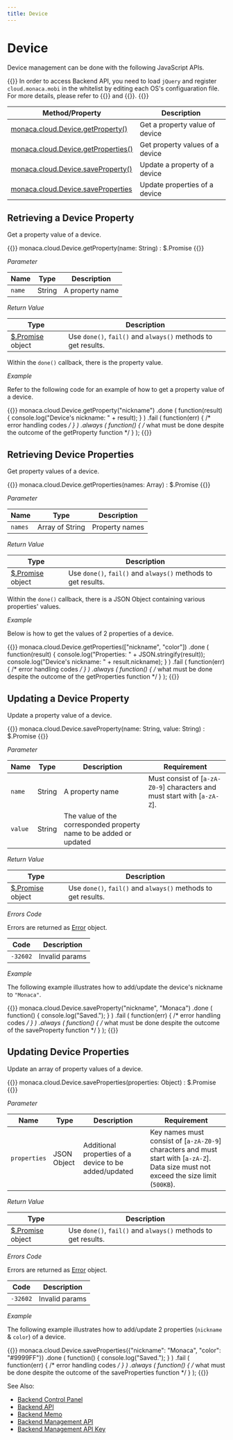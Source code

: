 ```yaml
---
title: Device
---
```


# Device

Device management can be done with the following JavaScript APIs.

{{<note>}}
In order to access Backend API, you need to load <code>jQuery</code> and register
<code>cloud.monaca.mobi</code> in the whitelist by editing each OS's configuaration
file. For more details, please refer to {{<link href="/en/reference/config/android_configuration/#access-origin-android" title="Access Origin (Android)">}} and {{<link href="/en/reference/config/ios_configuration/#access-origin" title="Access Origin (iOS)">}}.
{{</note>}}

Method/Property | Description
----------------|--------------------
[monaca.cloud.Device.getProperty()](#d-getproperty) | Get a property value of device
[monaca.cloud.Device.getProperties()](#d-getproperties) | Get property values of a device
[monaca.cloud.Device.saveProperty()](#d-saveproperty) | Update a property of a device
[monaca.cloud.Device.saveProperties](#d-saveproperties) | Update properties of a device

##  Retrieving a Device Property

Get a property value of a device.

{{<syntax>}}
monaca.cloud.Device.getProperty(name: String) : $.Promise
{{</syntax>}}

*Parameter*

Name | Type | Description
-----|------|-------------
`name` | String | A property name

*Return Value*

Type | Description
-----|--------------------------
[$.Promise](../other/#promise) object | Use `done()`, `fail()` and `always()` methods to get results.

Within the `done()` callback, there is the property value.

*Example*

Refer to the following code for an example of how to get a property value of a device.

{{<highlight javascript>}}
monaca.cloud.Device.getProperty("nickname")
  .done
    (
      function(result)
      { console.log("Device's nickname: " + result); }
    )
  .fail
    (
      function(err)
      { /* error handling codes */ }
    )
  .always
    (
      function()
      { /* what must be done despite the outcome of the getProperty function */ }
    );
{{</highlight>}}

##  Retrieving Device Properties

Get property values of a device.

{{<syntax>}}
monaca.cloud.Device.getProperties(names: Array) : $.Promise
{{</syntax>}}

*Parameter*

Name | Type | Description
-----|------|-------------
`names` | Array of String | Property names

*Return Value*

Type | Description
-----|--------------------------
[$.Promise](../other/#promise) object | Use `done()`, `fail()` and `always()` methods to get results.

Within the `done()` callback, there is a JSON Object containing various properties' values.

*Example*

Below is how to get the values of 2 properties of a device.

{{<highlight javascript>}}
monaca.cloud.Device.getProperties(["nickname", "color"])
  .done
    (
      function(result)
      {
        console.log("Properties: " + JSON.stringify(result));
        console.log("Device's nickname: " + result.nickname);
      }
    )
  .fail
    (
      function(err)
      { /* error handling codes */ }
    )
  .always
    (
      function()
      { /* what must be done despite the outcome of the getProperties function */ }
    );
{{</highlight>}}

##  Updating a Device Property

Update a property value of a device.

{{<syntax>}}
monaca.cloud.Device.saveProperty(name: String, value: String) : $.Promise
{{</syntax>}}

*Parameter*

Name | Type | Description | Requirement
-----|------|-------------|---------------------
`name` | String | A property name | Must consist of \[`a-zA-Z0-9`\] characters and must start with \[`a-zA-Z`\].
`value` | String | The value of the corresponded property name to be added or updated |

*Return Value*

Type | Description
-----|--------------------------
[$.Promise](../other/#promise) object | Use `done()`, `fail()` and `always()` methods to get results.

*Errors Code*

Errors are returned as [Error](../error) object.

Code | Description
-----|--------------------------
`-32602` |  Invalid params

*Example*

The following example illustrates how to add/update the device's nickname to `"Monaca"`.

{{<highlight javascript>}}
monaca.cloud.Device.saveProperty("nickname", "Monaca")
  .done
    (
      function()
      { console.log("Saved."); }
    )
  .fail
    (
      function(err)
      { /* error handling codes */ }
    )
  .always
    (
      function()
      { /* what must be done despite the outcome of the saveProperty function */ }
    );
{{</highlight>}}

##  Updating Device Properties

Update an array of property values of a device.

{{<syntax>}}
monaca.cloud.Device.saveProperties(properties: Object) : $.Promise
{{</syntax>}}

*Parameter*

Name | Type | Description | Requirement
-----|------|-------------|---------------------
`properties` | JSON Object | Additional properties of a device to be added/updated | Key names must consist of [`a-zA-Z0-9`] characters and must start with [`a-zA-Z`]. Data size must not exceed the size limit (`500KB`).


*Return Value*

Type | Description
-----|--------------------------
[$.Promise](../other/#promise) object | Use `done()`, `fail()` and `always()` methods to get results.

*Errors Code*

Errors are returned as [Error](../error) object.

Code | Description
-----|--------------------------
`-32602` |  Invalid params

*Example*

The following example illustrates how to add/update 2 properties (`nickname` & `color`) of a device.

{{<highlight javascript>}}
monaca.cloud.Device.saveProperties({"nickname": "Monaca", "color": "#9999FF"})
  .done
    (
      function()
      { console.log("Saved."); }
    )
  .fail
    (
      function(err)
      { /* error handling codes */ }
    )
  .always
    (
      function()
      { /* what must be done despite the outcome of the saveProperties function */ }
    );
{{</highlight>}}


See Also: 

- [Backend Control Panel](/en/backend/manual/control_panel)
- [Backend API](../../cloud)
- [Backend Memo](/en/sampleapp/samples/backend_memo)
- [Backend Management API](../../cloud_management)
- [Backend Management API Key](/en/backend/manual/control_panel/#backend-management-api-key)